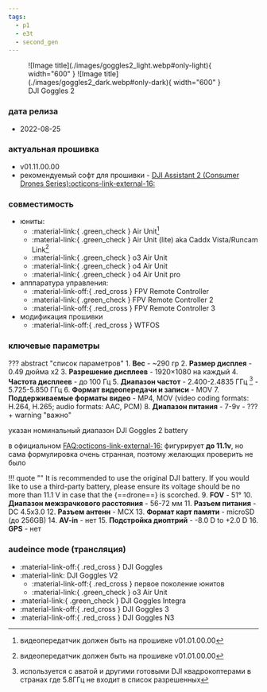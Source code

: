 ```yaml
---
tags:
  - p1
  - e3t
  - second_gen
---
```


<figure markdown="span">
  ![Image title](./images/goggles2_light.webp#only-light){ width="600" }
  ![Image title](./images/goggles2_dark.webp#only-dark){ width="600" }
  <figcaption>DJI Goggles 2</figcaption>
</figure>

### дата релиза
- 2022-08-25

### актуальная прошивка
- v01.11.00.00
- рекомендуемый софт для прошивки - <a href="https://www.dji.com/downloads/softwares/dji-assistant-2-consumer-drones-series" target="_blank">DJI Assistant 2 (Consumer Drones Series):octicons-link-external-16:</a>

### совместимость
* юниты:
    * :material-link:{ .green_check } Air Unit[^1]
    * :material-link:{ .green_check } Air Unit (lite) aka Caddx Vista/Runcam Link[^2]
    * :material-link:{ .green_check } o3 Air Unit
    * :material-link:{ .green_check } o4 Air Unit
    * :material-link:{ .green_check } o4 Air Unit pro
* апппаратура управления:
    * :material-link-off:{ .red_cross } FPV Remote Controller 
    * :material-link:{ .green_check } FPV Remote Controller 2
    * :material-link-off:{ .red_cross } FPV Remote Controller 3
* модификация прошивки
    * :material-link-off:{ .red_cross } WTFOS

### ключевые параметры
??? abstract "список параметров"
    1. **Вес**
        - ~290 гр
    2. **Размер дисплея**
        - 0.49 дюйма x2
    3. **Разрешение дисплеев**
        - 1920×1080 на каждый
    4. **Частота дисплеев**
        - до 100 Гц
    5. **Диапазон частот**
        - 2.400-2.4835 ГГц [^3]
        - 5.725-5.850 ГГц 
    6. **Формат видеопередачи и записи**
        - MOV
    7. **Поддерживаемые форматы видео**
        - MP4, MOV (video coding formats: H.264, H.265; audio formats: AAC, PCM)
    8. **Диапазон питания**
        - 7-9v
        - ???+ warning "важно" 
            <p>указан номинальный диапазон DJI Goggles 2 battery</p>
            <p>в официальном <a href="https://www.dji.com/support/product/goggles-2" target="_blank">FAQ:octicons-link-external-16:</a> фигурирует __до 11.1v__, но сама формулировка очень странная, поэтому желающих проверить не было</p>
            !!! quote ""
                It is recommended to use the original DJI battery. If you would like to use a third-party battery, please ensure its voltage should be no more than 11.1 V in case that the {==drone==} is scorched.
    9. **FOV**
        - 51°
    10. **Диапазон межзрачкового расстояния**
        - 56-72 мм
    11. **Разъем питания**
        - DC 4.5x3.0
    12. **Разъем антенн**
        - MCX 
    13. **Формат карт памяти** 
        - microSD (до 256GB)
    14. **AV-in**
        - нет 
    15. **Подстройка диоптрий**
        - -8.0 D to +2.0 D
    16. **GPS**
        - нет

### audeince mode (трансляция)
* :material-link-off:{ .red_cross }  DJI Goggles
* :material-link:  DJI Goggles V2
    * :material-link-off:{ .red_cross } первое поколение юнитов
    * :material-link:{ .green_check } o3 Air Unit
* :material-link:{ .green_check }  DJI Goggles Integra
* :material-link-off:{ .red_cross }  DJI Goggles 3
* :material-link-off:{ .red_cross }  DJI Goggles N3

[^1]: видеопередатчик должен быть на прошивке v01.01.00.00
[^2]: видеопередатчик должен быть на прошивке v01.01.00.00
[^3]: используется с аватой и другими готовыми DJI квадрокоптерами в странах где 5.8ГГц не входит в список разрешенных
